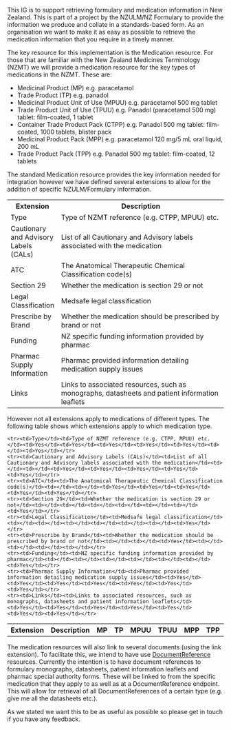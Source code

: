 This IG is to support retrieving formulary and medication information in New Zealand.  This is part of a project by the NZULM/NZ Formulary to provide the information we produce and collate in a standards-based form.  As an organisation we want to make it as easy as possible to retrieve the medication information that you require in a timely manner.

The key resource for this implementation is the Medication resource.  For those that are familiar with the New Zealand Medicines Terminology (NZMT) we will provide a medication resource for the key types of medications in the NZMT.  These are:

* Medicinal Product (MP) e.g. paracetamol
* Trade Product (TP) e.g. panadol
* Medicinal Product Unit of Use (MPUU) e.g. paracetamol 500 mg tablet
* Trade Product Unit of Use (TPUU) e.g. Panadol (paracetamol 500 mg) tablet: film-coated, 1 tablet
* Container Trade Product Pack (CTPP) e.g. Panadol 500 mg tablet: film-coated, 1000 tablets, blister pack
* Medicinal Product Pack (MPP) e.g. paracetamol 120 mg/5 mL oral liquid, 200 mL
* Trade Product Pack (TPP) e.g. Panadol 500 mg tablet: film-coated, 12 tablets

The standard Medication resource provides the key information needed for integration however we have defined several extensions to allow for the addition of specific NZULM/Formulary information.  


 <table class="table table-bordered">
    <tr><th>Extension</th><th>Description</th></tr>
    <tr><td width="15%">Type</td><td>Type of NZMT reference (e.g. CTPP, MPUU) etc.</td></tr>
    <tr><td>Cautionary and Advisory Labels (CALs)</td><td>List of all Cautionary and Advisory labels associated with the medication</td></tr>    
    <tr><td>ATC</td><td>The Anatomical Therapeutic Chemical Classification code(s)</td></tr>    
    <tr><td>Section 29</td><td>Whether the medication is section 29 or not</td></tr>    
    <tr><td>Legal Classification</td><td>Medsafe legal classification</td></tr>    
    <tr><td>Prescribe by Brand</td><td>Whether the medication should be prescribed by brand or not</td></tr>    
    <tr><td>Funding</td><td>NZ specific funding information provided by pharmac</td></tr>    
    <tr><td>Pharmac Supply Information</td><td>Pharmac provided information detailing medication supply issues</td></tr>    
    <tr><td>Links</td><td>Links to associated resources, such as monographs, datasheets and patient information leaflets</td></tr>    

</table> 

However not all extensions apply to medications of different types.  The following table shows which extensions apply to which medication type.


<table class="table table-bordered">
    <tr><th>Extension</th><th>Description</th><th>MP</th><th>TP</th><th>MPUU</th><th>TPUU</th><th>MPP</th><th>TPP</th><th>CTPP</th></tr>

    <tr><td>Type</td><td>Type of NZMT reference (e.g. CTPP, MPUU) etc.</td><td>Yes</td><td>Yes</td><td>Yes</td><td>Yes</td><td>Yes</td><td></td><td>Yes</td></tr>
    <tr><td>Cautionary and Advisory Labels (CALs)</td><td>List of all Cautionary and Advisory labels associated with the medication</td><td></td><td></td><td>Yes</td><td>Yes</td><td>Yes</td><td>Yes</td><td>Yes</td></tr>
    <tr><td>ATC</td><td>The Anatomical Therapeutic Chemical Classification code(s)</td><td></td><td></td><td>Yes</td><td>Yes</td><td>Yes</td><td>Yes</td><td>Yes</td></tr>
    <tr><td>Section 29</td><td>Whether the medication is section 29 or not</td><td></td><td></td><td></td><td></td><td></td><td></td><td>Yes</td></tr>
    <tr><td>Legal Classification</td><td>Medsafe legal classification</td><td></td><td></td><td></td><td></td><td></td><td></td><td>Yes</td></tr>
    <tr><td>Prescribe by Brand</td><td>Whether the medication should be prescribed by brand or not</td><td></td><td></td><td>Yes</td><td></td><td></td><td></td><td></td></tr>
    <tr><td>Funding</td><td>NZ specific funding information provided by pharmac</td><td></td><td></td><td></td><td></td><td></td><td></td><td>Yes</td></tr>
    <tr><td>Pharmac Supply Information</td><td>Pharmac provided information detailing medication supply issues</td><td>Yes</td><td>Yes</td><td>Yes</td><td>Yes</td><td>Yes</td><td>Yes</td><td>Yes</td></tr> 
    <tr><td>Links</td><td>Links to associated resources, such as monographs, datasheets and patient information leaflets</td><td>Yes</td><td>Yes</td><td>Yes</td><td>Yes</td><td>Yes</td><td>Yes</td><td>Yes</td></tr> 
</table>

<!--
<table class="table table-bordered">
    <tr><th></th><th>MPUU</th><th>TPUU</th><th>MPP</th><th>TPP</th><th>CTPP</th></tr>

    <tr><td width="40%">Cautionary and Advisory Labels (CALs)</td><td>Yes</td><td>Yes</td><td>Yes</td><td>Yes</td><td>Yes</td></tr>
    <tr><td>ATC</td><td>Yes</td><td>Yes</td><td>Yes</td><td>Yes</td><td>Yes</td></tr>
    <tr><td>Section 29</td><td></td><td></td><td></td><td></td><td>Yes</td></tr>
    <tr><td>Legal Classification</td><td></td><td></td><td></td><td></td><td>Yes</td></tr>
    <tr><td>Prescribe by Brand</td><td>Yes</td><td></td><td></td><td></td><td></td></tr>
    <tr><td>Funding</td><td></td><td></td><td></td><td></td><td>Yes</td></tr>
    <tr><td>Pharmac Supply Information</td><td>Yes</td><td>Yes</td><td>Yes</td><td>Yes</td><td>Yes</td></tr> 
</table>
-->


The medication resources will also link to several documents (using the link extension).  To facilitate this, we intend to have use [DocumentReference](http://hl7.org/fhir/documentreference.html) resources.  Currently the intention is to have document references to formulary monographs, datasheets, patient information leaflets and pharmac special authority forms.  These will be linked to from the specific medication that they apply to as well as at a DocumentReference endpoint.  This will allow for retrieval of all DocumentReferences of a certain type (e.g. give me all the datasheets etc.).

As we stated we want this to be as useful as possible so please get in touch if you have any feedback.

